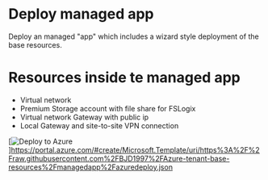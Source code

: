 # Deploy managed app
Deploy an managed "app" which includes a wizard style deployment of the base resources.

# Resources inside te managed app
  - Virtual network
  - Premium Storage account with file share for FSLogix
  - Virtual network Gateway with public ip
  - Local Gateway and site-to-site VPN connection

[![Deploy to Azure](https://aka.ms/deploytoazurebutton)]https://portal.azure.com/#create/Microsoft.Template/uri/https%3A%2F%2Fraw.githubusercontent.com%2FBJD1997%2FAzure-tenant-base-resources%2Fmanagedapp%2Fazuredeploy.json
